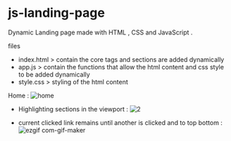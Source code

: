 # js-landing-page
Dynamic Landing page made with HTML , CSS and JavaScript .


files
- index.html > contain the core tags and sections are added dynamically
- app.js > contain the functions that allow the html content and css style to be added dynamically 
- style.css > styling of the html content



Home :
![home](https://user-images.githubusercontent.com/67116029/118413904-ed2be980-b6a1-11eb-9dd1-0068d4a1dd2a.png)

- Highlighting sections in the viewport :
![2](https://user-images.githubusercontent.com/67116029/118412804-4d1f9180-b69c-11eb-986d-9de8a0bbe6aa.PNG)

- current clicked link remains until another is clicked and to top bottom :
![ezgif com-gif-maker](https://user-images.githubusercontent.com/67116029/118413849-b229b600-b6a1-11eb-93b8-3a3701d98bfa.gif)
